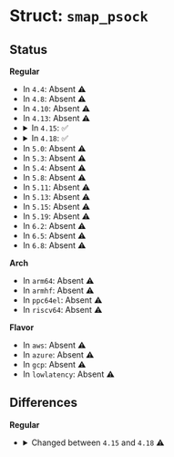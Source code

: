 # Struct: <code>smap_psock</code>

## Status
<b>Regular</b>
<ul>
<li>
In <code>4.4</code>: Absent ⚠️
</li>
<li>
In <code>4.8</code>: Absent ⚠️
</li>
<li>
In <code>4.10</code>: Absent ⚠️
</li>
<li>
In <code>4.13</code>: Absent ⚠️
</li>
<li>
<details>
<summary>In <code>4.15</code>: ✅</summary>

```c
struct smap_psock {
    struct callback_head rcu;
    u32 refcnt;
    struct sk_buff_head rxqueue;
    bool strp_enabled;
    int save_rem;
    int save_off;
    struct sk_buff *save_skb;
    struct strparser strp;
    struct bpf_prog *bpf_parse;
    struct bpf_prog *bpf_verdict;
    struct list_head maps;
    struct sock *sock;
    long unsigned int state;
    struct work_struct tx_work;
    struct work_struct gc_work;
    void (*save_data_ready)(struct sock *);
    void (*save_write_space)(struct sock *);
    void (*save_state_change)(struct sock *);
};
```
</details>
</li>
<li>
<details>
<summary>In <code>4.18</code>: ✅</summary>

```c
struct smap_psock {
    struct callback_head rcu;
    refcount_t refcnt;
    struct sk_buff_head rxqueue;
    bool strp_enabled;
    int save_rem;
    int save_off;
    struct sk_buff *save_skb;
    struct sock *sk_redir;
    int apply_bytes;
    int cork_bytes;
    int sg_size;
    int eval;
    struct sk_msg_buff *cork;
    struct list_head ingress;
    struct strparser strp;
    struct bpf_prog *bpf_tx_msg;
    struct bpf_prog *bpf_parse;
    struct bpf_prog *bpf_verdict;
    struct list_head maps;
    spinlock_t maps_lock;
    struct sock *sock;
    long unsigned int state;
    struct work_struct tx_work;
    struct work_struct gc_work;
    struct proto *sk_proto;
    void (*save_close)(struct sock *, long int);
    void (*save_data_ready)(struct sock *);
    void (*save_write_space)(struct sock *);
};
```
</details>
</li>
<li>
In <code>5.0</code>: Absent ⚠️
</li>
<li>
In <code>5.3</code>: Absent ⚠️
</li>
<li>
In <code>5.4</code>: Absent ⚠️
</li>
<li>
In <code>5.8</code>: Absent ⚠️
</li>
<li>
In <code>5.11</code>: Absent ⚠️
</li>
<li>
In <code>5.13</code>: Absent ⚠️
</li>
<li>
In <code>5.15</code>: Absent ⚠️
</li>
<li>
In <code>5.19</code>: Absent ⚠️
</li>
<li>
In <code>6.2</code>: Absent ⚠️
</li>
<li>
In <code>6.5</code>: Absent ⚠️
</li>
<li>
In <code>6.8</code>: Absent ⚠️
</li>
</ul>
<b>Arch</b>
<ul>
<li>
In <code>arm64</code>: Absent ⚠️
</li>
<li>
In <code>armhf</code>: Absent ⚠️
</li>
<li>
In <code>ppc64el</code>: Absent ⚠️
</li>
<li>
In <code>riscv64</code>: Absent ⚠️
</li>
</ul>
<b>Flavor</b>
<ul>
<li>
In <code>aws</code>: Absent ⚠️
</li>
<li>
In <code>azure</code>: Absent ⚠️
</li>
<li>
In <code>gcp</code>: Absent ⚠️
</li>
<li>
In <code>lowlatency</code>: Absent ⚠️
</li>
</ul>

## Differences
<b>Regular</b>
<ul>
<li>
<details>
<summary>Changed between <code>4.15</code> and <code>4.18</code> ⚠️</summary>
<ul>
<li>
<b>Field added. </b>
<code>struct sock *sk_redir</code>
</li>
<li>
<b>Field added. </b>
<code>int apply_bytes</code>
</li>
<li>
<b>Field added. </b>
<code>int cork_bytes</code>
</li>
<li>
<b>Field added. </b>
<code>int sg_size</code>
</li>
<li>
<b>Field added. </b>
<code>int eval</code>
</li>
<li>
<b>Field added. </b>
<code>struct sk_msg_buff *cork</code>
</li>
<li>
<b>Field added. </b>
<code>struct list_head ingress</code>
</li>
<li>
<b>Field added. </b>
<code>struct bpf_prog *bpf_tx_msg</code>
</li>
<li>
<b>Field added. </b>
<code>spinlock_t maps_lock</code>
</li>
<li>
<b>Field added. </b>
<code>struct proto *sk_proto</code>
</li>
<li>
<b>Field added. </b>
<code>void (*save_close)(struct sock *, long int)</code>
</li>
<li>
<b>Field removed. </b>
<code>void (*save_state_change)(struct sock *)</code>
</li>
<li>
<b>Field type changed. </b>
<code>u32 refcnt</code> ➡️ <code>refcount_t refcnt</code>
</li>
</ul>
</details>
</li>
</ul>
